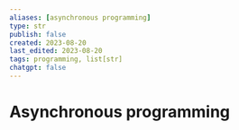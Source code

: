 ```yaml
---
aliases: [asynchronous programming]
type: str
publish: false
created: 2023-08-20
last_edited: 2023-08-20
tags: programming, list[str]
chatgpt: false
---
```

# Asynchronous programming
